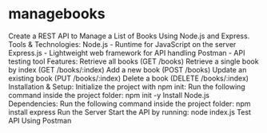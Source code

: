 # managebooks
 Create a REST API to Manage a List of Books Using Node.js and Express.
 Tools & Technologies:
Node.js - Runtime for JavaScript on the server
Express.js - Lightweight web framework for API handling
Postman - API testing tool
Features:
Retrieve all books (GET /books)
Retrieve a single book by index (GET /books/:index)
Add a new book (POST /books)
Update an existing book (PUT /books/:index)
Delete a book (DELETE /books/:index)
Installation & Setup:
Initialize the project with npm init: Run the following command inside the project folder: npm init -y
Install Node.js Dependencies: Run the following command inside the project folder: npm install express
Run the Server Start the API by running: node index.js
Test API Using Postman




